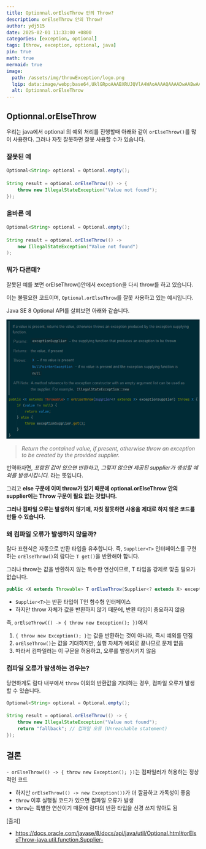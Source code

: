 ```yaml
---
title: Optionnal.orElseThrow 안의 Throw?
description: orElseThrow 안의 Throw?
author: ydj515
date: 2025-02-01 11:33:00 +0800
categories: [exception, optional]
tags: [throw, exception, optional, java]
pin: true
math: true
mermaid: true
image:
  path: /assets/img/throwException/logo.png
  lqip: data:image/webp;base64,UklGRpoAAABXRUJQVlA4WAoAAAAQAAAADwAABwAAQUxQSDIAAAARL0AmbZurmr57yyIiqE8oiG0bejIYEQTgqiDA9vqnsUSI6H+oAERp2HZ65qP/VIAWAFZQOCBCAAAA8AEAnQEqEAAIAAVAfCWkAALp8sF8rgRgAP7o9FDvMCkMde9PK7euH5M1m6VWoDXf2FkP3BqV0ZYbO6NA/VFIAAAA
  alt: Optionnal.orElseThrow
---
```


## Optionnal.orElseThrow
우리는 java에서 optional 의 예외 처리를 진행할때 아래와 같이 `orElseThrow()`를 많이 사용한다. 그러나 자칫 잘못하면 잘못 사용할 수가 있습니다.

### 잘못된 예
```java
Optional<String> optional = Optional.empty();

String result = optional.orElseThrow(() -> {
    throw new IllegalStateException("Value not found");
});
```

### 올바른 예
```java
Optional<String> optional = Optional.empty();

String result = optional.orElseThrow(() -> 
    new IllegalStateException("Value not found")
);
```

### 뭐가 다른데?
잘못된 예를 보면 orElseThrow()안에서 exception을 다시 throw를 하고 있습니다.

이는 불필요한 코드이며, `Optional.orElseThrow`를 잘못 사용하고 있는 예시입니다.

Java SE 8 Optional API를 살펴보면 아래와 같습니다.

![alt text](/assets/img/throwException/orElseThrow.png)

> *Return the contained value, if present, otherwise throw an exception to be created by the provided supplier.*

번역하자면, *포함된 값이 있으면 반환하고, 그렇지 않으면 제공된 supplier가 생성할 예외를 발생시킵니다.* 라는 뜻입니다.

그리고 **else 구문에 이미 throw가 있기 때문에 optional.orElseThrow 안의 supplier에는 Throw 구문이 필요 없는 것입니다.**

**그러나 컴파일 오류는 발생하지 않기에, 자칫 잘못하면 사용을 제대로 하지 않은 코드를 만들 수 있습니다.**

### 왜 컴파일 오류가 발생하지 않을까?
람다 표현식은 자동으로 반환 타입을 유추합니다. 즉, `Supplier<T>` 인터페이스를 구현하는 `orElseThrow()`의 람다는 `T get()`을 반환해야 합니다.

그러나 throw는 값을 반환하지 않는 특수한 연산이므로, T 타입을 강제로 맞출 필요가 없습니다.

```java
public <X extends Throwable> T orElseThrow(Supplier<? extends X> exceptionSupplier) throws X
```

- `Supplier<T>`는 반환 타입이 T인 함수형 인터페이스
- 하지만 throw 자체가 값을 반환하지 않기 때문에, 반환 타입이 중요하지 않음

즉, `orElseThrow(() -> { throw new Exception(); })`에서

1. `{ throw new Exception(); }`는 값을 반환하는 것이 아니라, 즉시 예외를 던짐
2. `orElseThrow()`는 값을 기대하지만, 실행 자체가 예외로 끝나므로 문제 없음
3. 따라서 컴파일러는 이 구문을 허용하고, 오류를 발생시키지 않음

### 컴파일 오류가 발생하는 경우는?
당연하게도 람다 내부에서 `throw` 이외의 반환값을 기대하는 경우, 컴파일 오류가 발생할 수 있습니다.

```java
Optional<String> optional = Optional.empty();

String result = optional.orElseThrow(() -> {
    throw new IllegalStateException("Value not found");
    return "fallback"; // 컴파일 오류 (Unreachable statement)
});
```

## 결론
-` orElseThrow(() -> { throw new Exception(); })`는 컴파일러가 허용하는 정상적인 코드
- 하지만 `orElseThrow(() -> new Exception())`가 더 깔끔하고 가독성이 좋음
- `throw` 이후 실행될 코드가 있으면 컴파일 오류가 발생
- `throw`는 특별한 연산이기 때문에 람다의 반환 타입을 신경 쓰지 않아도 됨

[출처]  
- https://docs.oracle.com/javase/8/docs/api/java/util/Optional.html#orElseThrow-java.util.function.Supplier-